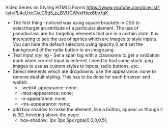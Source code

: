 Video Series on Styling HTML5 Forms
https://www.youtube.com/playlist?list=PL4cUxeGkcC9g5_p_BVUGWykHfqx6bb7qK
- The first thing I noticed was using square brackets in CSS to select/target an attribute of a particular element. The use of pseudoclass are for targeting elements that are in a certain state. It is interesting to see the use of sprites which are images to style inputs. You can hide the default selectors using opacity 0 and set the background of the radio button to an image.png. 
- Text input styling - Set a span tag with a classname to get a validation mark when correct input is entered. I need to find some stock .png images to use as custom styles to inputs, radio buttons, etc.
- Select elements which are dropdowns. use the appearance: none to remove deafult styling. This has to be done for each browser and webkit.
  - -webkit-appearance: none;
  - -moz-appearance: none;
  - -o-appearance: none;
  - -ms-appearance: none;
- add box shadow to make the element, like a button, appear as though it is 3D, hovering above the page:
  - box-shadow: 1px 3px 5px rgba(0,0,0,0.5);

